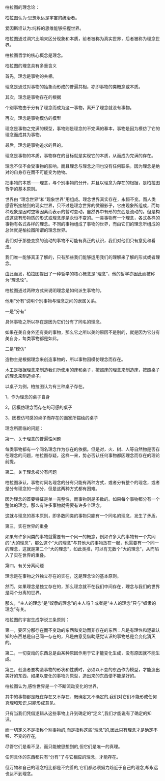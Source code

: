 柏拉图的理念论：

柏拉图认为:思想永远是宇宙的统治者。

爱因斯坦认为:纯粹的思维能够把握世界。

 

柏拉图通过洞穴比喻来区分现象和本质，前者被称为真实世界，后者被称为理念世界。

柏拉图哲学的核心概念是理念。

 

柏拉图的理念具有多重含义

首先，理念是事物的共相。

理念是通过对事物的抽象而形成的普遍共相，亦即事物的类概念或本质。

其次，理念是事物存在的根据

个别事物由于分有了理念而成为这一事物，离开了理念就没有事物。

再次，理念是事物模仿的模型

理念是事物之完满的模型，事物则是理念的不完满的摹本，事物是因为模仿了它的理念而成其为事物。

最后，理念是事物追求的目的。

理念是事物的本质，事物存在的目标就是实现它的本质，从而成为完满的存在。

理念不仅不会受事物的影响，而且理念与理念之间也没有任何联系，因为理念是绝对的自身存在而不可能变为他物。

把事物的本质——理念，与个别事物的分开，并且以理念为存在的根据，是柏拉图哲学的基本原则。

 

世界由 “理念世界”和“现象世界”用组成。理念世界真实存在，永恒不变。而人类感官所接触到的现实世界，只不过是理念世界的微弱影子，它由现象所组成，而每种现象是因时空等因素而表示的暂时变动，自然界中有形的东西是流动的。但是构成这些有形物质的形式或理念却是永恒不变的。一类事物有一个理念，各式各样的事物有各式各样的理念。不同的事物组成了事物的世界，而由它们的理念所组成的总体就是柏拉图所谓的理念世界。

 

我们对于那些变换的流动的事物不可能有真正的认识，我们对他们只有意见和看法。

我们唯一能够真正了解的，只有那些我们能够运用我们的理解来了解的形式或者理念。

由此而发，柏拉图提出了一种哲学的核心概念是“理念”，他的哲学亦因此而被称为“理念论”。

 

柏拉图通过两种方式来说明理念是如何派生事物的。

他用“分有”说明个别事物与理念之间的隶属关系。

一是“分有”

具体事物之所以存在是因为它们分有了同名的理念。

如果在美自身外还有美的事物，那么它之所以美的原因不是别的，就是因为它分有美自身，每类事物都是如此。

二是“模仿”

造物主是根据理念来创造事物的，所以事物因模仿理念而存在。

木工是根据理念来制造我们所使用的床和桌子，按照床的理念来制造床，按照桌子的理念来制造桌子。

以桌子为例，柏拉图认为有三种桌子存在。

1，作为理念的桌子自身

2，因模仿理念而存在的可感的桌子

3，因模仿可感的桌子而存在的画家所描绘的桌子

 

理念所面临的问题：

第一，关于理念的普遍性问题

每类事物都有一个同名理念作为存在的依据，但是对，火、树、人等自然物是否存在理念的问题，柏拉图存疑，这样一来，势必否认任何事物都因理念而存在的理论前提。

第二，关于理念被分有问题

柏拉图承认，事物对同名理念的分有只能有两种方式，或者分有整个的理念，或者是分有理念的一部分，但是这两种方式都有困难。

因为理念的首要特征是单一完整性，而事物则是多数的。如果每个事物都分有一个整体的理念，那么有许多事物就需要有许多个理念。

这就与理念的基本原则，即多数同类的事物只能有一个同名的理念，发生了矛盾。

第三，实在世界的重叠

如果有许多同类的事物就需要有一个同一的概念，例如许多大的事物有一个共同的“大的理念”，那么这个“大的理念”与其他大的事物放在一起，也需要有一个同一的理念，这就是第二个“大的理念”，如此类推，可以有无数个“大的理念”，从而陷入了实在世界的重叠。

第四，有关分离问题

理念是在事物之外独立存在的实在，这是理念论的基本原则。

然而，如果理念是独立存在的，那么理念就不在我们中间存在，理念与我们的世界是两个分离的世界。

那么，“主人的理念”是“奴隶的理念”的主人吗？或者是“主人的理念”只与“奴隶的理念”有关。

 

柏拉图的宇宙生成学说三条原则：

第一，要区分那存在而不变动的东西和变动而非存在的东西：凡是有理性和逻辑认知的东西总是自己同一存在的，凡是由意见借助感觉认识的事物总是会变化消灭的。

第二，一切变动的东西总是由某种原因作用于它才能变化生成，没有原因就不能生成。

第三，创造者要构造事物的形状和性质时，必须以不变的东西作为模型，才能造出美好的东西，如果以变化的事物为原型，造出来的东西便不能是好的。

 

柏拉图认为,感性世界是一个不断流动变化的世界，

其中的事物都是既在存在又不存在、既确定又不确定的,我们对它们不能形成任何真理和知识,只能形成意见。

只有当我们凭借逻辑从这些事物上升到确定的“定义”,我们才能说有了确定的知识。

而一切定义不是指称个别事物的,而是指称这些“理念”的,因此只有理念才是确定不移、不变的存在,

尽管它们是看不见、而只能被思想到的,但它们是唯一的真理。

任何具体的东西都只有“分有”了与它相应的理念，才能存在。

但万物和自己的理念相比都是不完善的,它们都必须努力趋近于自己的理念,却永远也达不到理念。